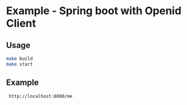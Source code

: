 # Example - Spring boot with Openid Client

## Usage

```bash
make build
make start
```

## Example
```bash
 http://localhost:8080/me
```